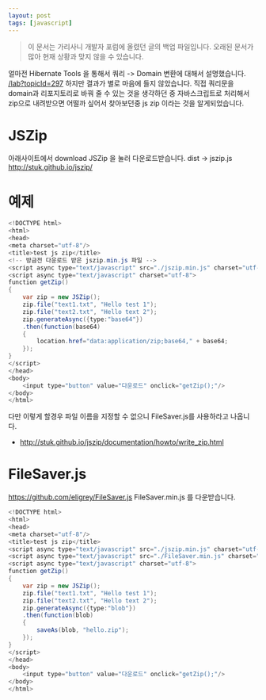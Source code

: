 ```yaml
---
layout: post
tags: [javascript]
---
```


> 이 문서는 가리사니 개발자 포럼에 올렸던 글의 백업 파일입니다.
오래된 문서가 많아 현재 상황과 맞지 않을 수 있습니다.


얼마전 Hibernate Tools 을 통해서 쿼리 -> Domain 변환에 대해서 설명했습니다.
[/lab?topicId=297](/lab?topicId=297)
하지만 결과가 별로 마음에 들지 않았습니다.
직접 쿼리문을 domain과 리포지토리로 바꿔 줄 수 있는 것을 생각하던 중 자바스크립트로 처리해서 zip으로 내려받으면 어떨까 싶어서 찾아보던중 js zip 이라는 것을 알게되었습니다.


# JSZip
아래사이트에서 download JSZip 을 눌러 다운로드받습니다.
dist -> jszip.js
http://stuk.github.io/jszip/


# 예제
``` java
<!DOCTYPE html>
<html>
<head>
<meta charset="utf-8"/>
<title>test js zip</title>
<!-- 방금전 다운로드 받은 jszip.min.js 파일 -->
<script async type="text/javascript" src="./jszip.min.js" charset="utf-8"></script>
<script async type="text/javascript" charset="utf-8">
function getZip()
{
	var zip = new JSZip();
	zip.file("text1.txt", "Hello test 1");
	zip.file("text2.txt", "Hello text 2");
	zip.generateAsync({type:"base64"})
	.then(function(base64)
	{
		location.href="data:application/zip;base64," + base64;
	});
}
</script>
</head>
<body>
	<input type="button" value="다운로드" onclick="getZip();"/>
</body>
</html>
```
다만 이렇게 할경우 파일 이름을 지정할 수 없으니 FileSaver.js를 사용하라고 나옵니다.
- http://stuk.github.io/jszip/documentation/howto/write_zip.html


# FileSaver.js
https://github.com/eligrey/FileSaver.js
FileSaver.min.js 를 다운받습니다.
``` java
<!DOCTYPE html>
<html>
<head>
<meta charset="utf-8"/>
<title>test js zip</title>
<script async type="text/javascript" src="./jszip.min.js" charset="utf-8"></script>
<script async type="text/javascript" src="./FileSaver.min.js" charset="utf-8"></script>
<script async type="text/javascript" charset="utf-8">
function getZip()
{
	var zip = new JSZip();
	zip.file("text1.txt", "Hello test 1");
	zip.file("text2.txt", "Hello text 2");
	zip.generateAsync({type:"blob"})
	.then(function(blob)
	{
		saveAs(blob, "hello.zip");
	});
}
</script>
</head>
<body>
	<input type="button" value="다운로드" onclick="getZip();"/>
</body>
</html>
```